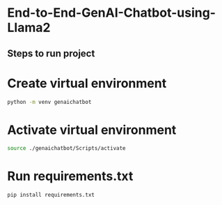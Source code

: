 # End-to-End-GenAI-Chatbot-using-Llama2

## Steps to run project

# Create virtual environment
```bash
python -m venv genaichatbot
```

# Activate virtual environment
```bash
source ./genaichatbot/Scripts/activate
```

# Run requirements.txt
```bash
pip install requirements.txt
```

